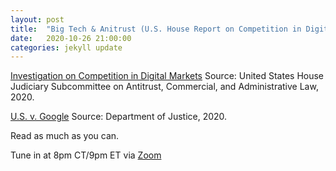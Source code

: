 ```yaml
---
layout: post
title:  "Big Tech & Anitrust (U.S. House Report on Competition in Digital Markets & U.S. v. Google)"
date:   2020-10-26 21:00:00
categories: jekyll update
---
```


[Investigation on Competition in Digital Markets](https://judiciary.house.gov/uploadedfiles/competition_in_digital_markets.pdf) Source: United States House Judiciary Subcommittee on Antitrust, Commercial, and Administrative Law, 2020. 

[U.S. v. Google](https://www.justice.gov/opa/press-release/file/1328941/download) Source: Department of Justice, 2020. 

Read as much as you can. 

Tune in at 8pm CT/9pm ET via [Zoom](https://harvard.zoom.us/j/98499929319?pwd=aHZoOXlJN1c5SVpYY0Y3VWV1Z0tsZz09)
